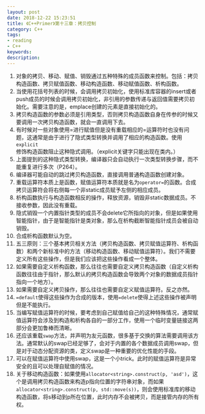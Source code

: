 ```yaml
---
layout: post
date: 2018-12-22 15:23:51
title: 《C++Primer》第十三章：拷贝控制
category: C++
tags:
- reading
- C++
keywords:
description:
---
```




1. 对象的拷贝、移动、赋值、销毁通过五种特殊的成员函数来控制。包括：拷贝构造函数、拷贝赋值函数、移动构造函数、移动赋值函数、析构函数。
2. 当使用花括号列表的时候，会调用拷贝初始化，使用标准库容器的insert或者push成员的时候会调用拷贝初始化，非引用的参数传递与返回值需要拷贝初始化。需要注意的是，emplace创建的元素是直接初始化的。
3. 拷贝构造函数的参数必须是引用类型，否则拷贝构造函数自身在传参的时候又要调用一次拷贝构造函数，就会一直调用下去。
4. 有时候对一些对象使用=进行赋值但是没有重载相应的=运算符时也没有问题，这通常是由于进行了隐式类型转换并调用了相应的构造函数。使用`explicit`修饰构造函数阻止这种隐式调用。（explicit关键字只能出现在类内。）
5. 上面提到的这种隐式类型转换，编译器只会自动执行一次类型转换步骤，而不能重复进行多次（P264）。
6. 编译器可能自动的跳过拷贝构造函数，直接调用普通构造函数创建对象。
7. 重载运算符本质上是函数，赋值运算符本质就是名为`operator=`的函数。合成拷贝运算符会将右侧每一个非static成员赋予左侧的相应成员。
8. 析构函数执行与构造函数相反的操作，释放资源，销毁非static数据成员。不接收参数，因此没有重载。
9. 隐式销毁一个内置指针类型的成员不会delete它所指向的对象，但是如果使用智能指针，由于是智能指针是类对象，那么在析构截断智能指针成员会被自动销毁。
10. 合成析构函数默认为空。
11. 五三原则：三个基本拷贝相关方法（拷贝构造函数、拷贝赋值运算符、析构函数）和两个新标准中的方法（移动构造函数、移动赋值运算符）。我们不需要定义所有这些操作，但是我们应该把这些操作看成一个整体。
12. 如果需要自定义析构函数，那么往往也需要自定义拷贝构造函数（自定义析构函数往往由于指针，那么默认的拷贝构造函数会导致两个对象的数据成员指针指向一个地方）。
13. 如果需要自定义拷贝操作，那么往往也需要自定义赋值运算符。反之亦然。
14. `=default`使得这些操作为合成的版本，使用`=delete`使得上述这些操作被声明但是不能执行。
15. 当编写赋值运算符的时候，要考虑到自己赋值给自己的这种特殊情况，通常赋值运算符会涉及到构造和析构各自的一部分工作，使用一个临时变量链接这两部分会更加鲁棒而清晰。
16. 还应该重载`swap`方法，并声明为友元函数，很多基于交换的算法需要调用该方法。通常默认的swap已经足够了，会对于内置的各个数据成员调用swap，但是对于动态分配资源的类，定义swap是一种重要的优化性能的手段。
17. 可以在赋值运算符中使用swap，这是一个小trick。此时的赋值运算符是异常安全的且可以处理自赋值的情况。
18. 关于移动构造函数：如果使用`allocator<string>.construct(p, 'asd')`，这个是调用拷贝构造函数来构造p指向位置的字符串对象，而如果`allocator<string>.construct(p, std::move(s))`，则会使用标准库的移动构造函数，将s移动到p所在位置，此时内存不会被拷贝，而是接管内存的所有权。
